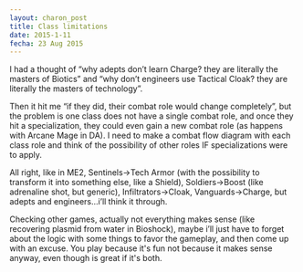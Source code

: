 ```yaml
---
layout: charon_post
title: Class limitations
date: 2015-1-11
fecha: 23 Aug 2015
---
```

I had a thought of “why adepts don’t learn Charge? they are literally the masters of Biotics” and “why don’t engineers use Tactical Cloak? they are literally the masters of technology”. 

Then it hit me “if they did, their combat role would change completely”, but the problem is one class does not have a single combat role, and once they hit a specialization, they could even gain a new combat role (as happens with Arcane Mage in DA). I need to make a combat flow diagram with each class role and think of the possibility of other roles IF specializations were to apply.

All right, like in ME2, Sentinels->Tech Armor (with the possibility to transform it into something else, like a Shield), Soldiers->Boost (like adrenaline shot, but generic), Infiltrators->Cloak, Vanguards->Charge, but adepts and engineers...i’ll think it through. 

Checking other games, actually not everything makes sense (like recovering plasmid from water in Bioshock), maybe i’ll just have to forget about the logic with some things to favor the gameplay, and then come up with an excuse. You play because it's fun not because it makes sense anyway, even though is great if it's both.

<span class="image featured"><img src="http://i.giphy.com/a4V2kc2blpiBq.gif" alt=""/></span>


